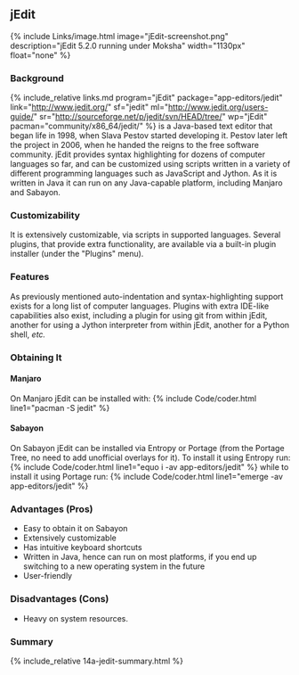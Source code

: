 ## jEdit
{% include Links/image.html image="jEdit-screenshot.png" description="jEdit 5.2.0 running under Moksha" width="1130px" float="none" %}

### Background
{% include_relative links.md program="jEdit" package="app-editors/jedit" link="http://www.jedit.org/" sf="jedit" ml="http://www.jedit.org/users-guide/" sr="http://sourceforge.net/p/jedit/svn/HEAD/tree/" wp="jEdit" pacman="community/x86_64/jedit/" %} is a Java-based text editor that began life in 1998, when Slava Pestov started developing it. Pestov later left the project in 2006, when he handed the reigns to the free software community. jEdit provides syntax highlighting for dozens of computer languages so far, and can be customized using scripts written in a variety of different programming languages such as JavaScript and Jython. As it is written in Java it can run on any Java-capable platform, including Manjaro and Sabayon.

### Customizability
It is extensively customizable, via scripts in supported languages. Several plugins, that provide extra functionality, are available via a built-in plugin installer (under the "Plugins" menu).

### Features
As previously mentioned auto-indentation and syntax-highlighting support exists for a long list of computer languages. Plugins with extra IDE-like capabilities also exist, including a plugin for using git from within jEdit, another for using a Jython interpreter from within jEdit, another for a Python shell, *etc.*

### Obtaining It

#### Manjaro
On Manjaro jEdit can be installed with:
{% include Code/coder.html line1="pacman -S jedit" %}

#### Sabayon
On Sabayon jEdit can be installed via Entropy or Portage (from the Portage Tree, no need to add unofficial overlays for it). To install it using Entropy run:
{% include Code/coder.html line1="equo i -av app-editors/jedit" %}
while to install it using Portage run:
{% include Code/coder.html line1="emerge -av app-editors/jedit" %}

### Advantages (Pros)
* Easy to obtain it on Sabayon
* Extensively customizable
* Has intuitive keyboard shortcuts
* Written in Java, hence can run on most platforms, if you end up switching to a new operating system in the future
* User-friendly

### Disadvantages (Cons)
* Heavy on system resources.

### Summary
{% include_relative 14a-jedit-summary.html %}
